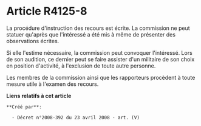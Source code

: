 # Article R4125-8

La procédure d'instruction des recours est écrite. La commission ne peut statuer qu'après que l'intéressé a été mis à même de
présenter des observations écrites.

Si elle l'estime nécessaire, la commission peut convoquer l'intéressé. Lors de son audition, ce dernier peut se faire
assister d'un militaire de son choix en position d'activité, à l'exclusion de toute autre personne.

Les membres de la commission ainsi que les rapporteurs procèdent à toute mesure utile à l'examen des recours.

**Liens relatifs à cet article**

	**Créé par**:

	  - Décret n°2008-392 du 23 avril 2008 - art. (V)
